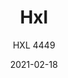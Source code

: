 ---
designer: "Pedrali R&D"
description: "A%20pure%20and%20functional%20geometry%20studied%20to%20offer%20a%20great%20comfort%20characterize%20HX%20collection.%20Barstool%20with%20high%20thickness%20monocoque%20upholstered%20seat%20in%20fabric%2C%20leather%20or%20simil%20leather%2C%20combined%20with%20a%20central%20pedestal%20base%20in%20stainless%20steel%20with%20footrest.%20Seat%20height%20780mm."
image_primary: "img/HXL_4449_01_zoom.jpg"
image_secondary: "img/HXL_4449_02_zoom.jpg"
manufacturer: "Pedrali"
href: "https://www.pedrali.it/en/products/catalog/Stool-HXL-4449/"
subtitle: "HXL 4449"
tags: 
  - "Pedrali"
  - "stools"
title: "Hxl"
category: "stools"
slug: "/manufacturers/pedrali/stools/pedrali-r-d-hxl"
date: "2021-02-18"
---